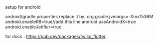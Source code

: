 setup for android

android/gradle.properties
replace it by:
    org.gradle.jvmargs=-Xmx1536M
    android.enableR8=true//add this line
    android.useAndroidX=true
    android.enableJetifier=true

for docs : https://pub.dev/packages/twilio_flutter
